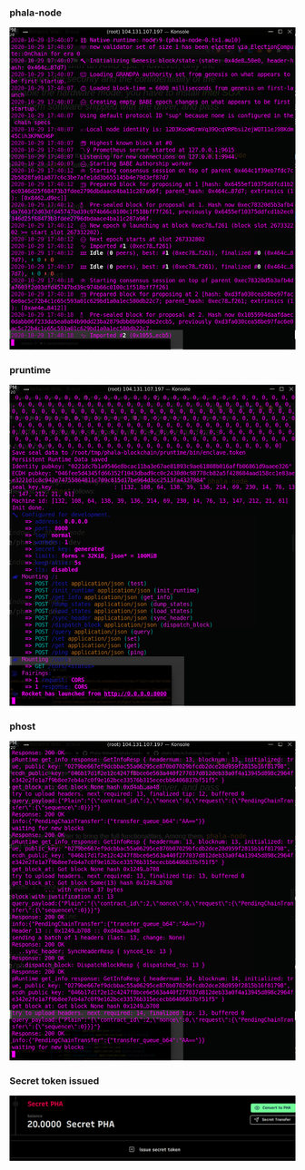 <h3> phala-node </h3>
<img src="./phala-blockchain.png"></img>

<h3> pruntime </h3>
<img src="./sgx.png"></img>

<h3> phost </h3>
<img src="./phost.png"></img>

<h3> Secret token issued </h3>
<img src="./secret.png"></img>
